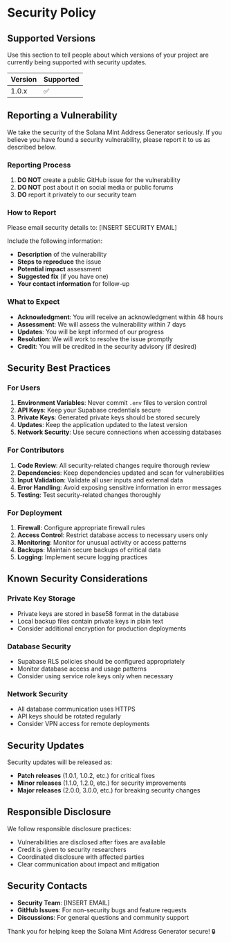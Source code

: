 # Security Policy

## Supported Versions

Use this section to tell people about which versions of your project are
currently being supported with security updates.

| Version | Supported          |
| ------- | ------------------ |
| 1.0.x   | :white_check_mark: |

## Reporting a Vulnerability

We take the security of the Solana Mint Address Generator seriously. If you believe you have found a security vulnerability, please report it to us as described below.

### Reporting Process

1. **DO NOT** create a public GitHub issue for the vulnerability
2. **DO NOT** post about it on social media or public forums
3. **DO** report it privately to our security team

### How to Report

Please email security details to: [INSERT SECURITY EMAIL]

Include the following information:
- **Description** of the vulnerability
- **Steps to reproduce** the issue
- **Potential impact** assessment
- **Suggested fix** (if you have one)
- **Your contact information** for follow-up

### What to Expect

- **Acknowledgment**: You will receive an acknowledgment within 48 hours
- **Assessment**: We will assess the vulnerability within 7 days
- **Updates**: You will be kept informed of our progress
- **Resolution**: We will work to resolve the issue promptly
- **Credit**: You will be credited in the security advisory (if desired)

## Security Best Practices

### For Users

1. **Environment Variables**: Never commit `.env` files to version control
2. **API Keys**: Keep your Supabase credentials secure
3. **Private Keys**: Generated private keys should be stored securely
4. **Updates**: Keep the application updated to the latest version
5. **Network Security**: Use secure connections when accessing databases

### For Contributors

1. **Code Review**: All security-related changes require thorough review
2. **Dependencies**: Keep dependencies updated and scan for vulnerabilities
3. **Input Validation**: Validate all user inputs and external data
4. **Error Handling**: Avoid exposing sensitive information in error messages
5. **Testing**: Test security-related changes thoroughly

### For Deployment

1. **Firewall**: Configure appropriate firewall rules
2. **Access Control**: Restrict database access to necessary users only
3. **Monitoring**: Monitor for unusual activity or access patterns
4. **Backups**: Maintain secure backups of critical data
5. **Logging**: Implement secure logging practices

## Known Security Considerations

### Private Key Storage
- Private keys are stored in base58 format in the database
- Local backup files contain private keys in plain text
- Consider additional encryption for production deployments

### Database Security
- Supabase RLS policies should be configured appropriately
- Monitor database access and usage patterns
- Consider using service role keys only when necessary

### Network Security
- All database communication uses HTTPS
- API keys should be rotated regularly
- Consider VPN access for remote deployments

## Security Updates

Security updates will be released as:
- **Patch releases** (1.0.1, 1.0.2, etc.) for critical fixes
- **Minor releases** (1.1.0, 1.2.0, etc.) for security improvements
- **Major releases** (2.0.0, 3.0.0, etc.) for breaking security changes

## Responsible Disclosure

We follow responsible disclosure practices:
- Vulnerabilities are disclosed after fixes are available
- Credit is given to security researchers
- Coordinated disclosure with affected parties
- Clear communication about impact and mitigation

## Security Contacts

- **Security Team**: [INSERT EMAIL]
- **GitHub Issues**: For non-security bugs and feature requests
- **Discussions**: For general questions and community support

Thank you for helping keep the Solana Mint Address Generator secure! 🔒 